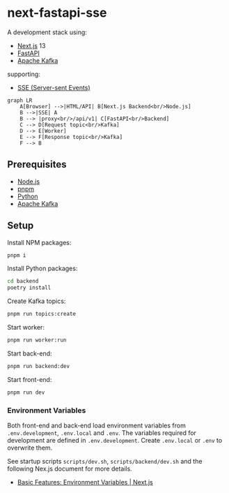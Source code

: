 # next-fastapi-sse

A development stack using:

* [Next.js](https://nextjs.org/) 13
* [FastAPI](https://fastapi.tiangolo.com/)
* [Apache Kafka](https://kafka.apache.org/)

supporting:

* [SSE (Server-sent Events)](https://developer.mozilla.org/en-US/docs/Web/API/Server-sent_events/Using_server-sent_events)

```mermaid
graph LR
    A[Browser] -->|HTML/API| B[Next.js Backend<br/>Node.js]
    B -->|SSE| A
    B --> |proxy<br/>/api/v1| C[FastAPI<br/>Backend]
    C --> D[Request topic<br/>Kafka]
    D --> E[Worker]
    E --> F[Response topic<br/>Kafka]
    F --> B
```

## Prerequisites

* [Node.js](https://nodejs.org/en/)
* [pnpm](https://pnpm.io/)
* [Python](https://www.python.org/)
* [Apache Kafka](https://kafka.apache.org/)

## Setup

Install NPM packages:

```sh
pnpm i
```

Install Python packages:

```sh
cd backend
poetry install
```

Create Kafka topics:

```sh
pnpm run topics:create
```

Start worker:

```sh
pnpm run worker:run
```

Start back-end:

```sh
pnpm run backend:dev
```

Start front-end:

```sh
pnpm run dev
```

### Environment Variables

Both front-end and back-end load environment variables from `.env.development`, `.env.local` and `.env`. The variables required for development are defined in `.env.development`. Create `.env.local` or `.env` to overwrite them.

See startup scripts `scripts/dev.sh`, `scripts/backend/dev.sh` and the following Nex.js document for more details.

* [Basic Features: Environment Variables | Next.js](https://nextjs.org/docs/basic-features/environment-variables)
